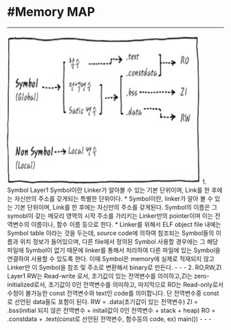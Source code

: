 #Memory MAP
====================
- - -   
<img src="./flow.jpg" width="450px" height="350px">
1. Symbol      
 Layer1   
 Symbol이란 Linker가 알아볼 수 있는 기본 단위이며, Link를 한 후에는 자신만의 주소를 갖게되는 특별한 단위이다.   
 * Symbol이란, linker가 알아 볼 수 있는 기본 단위이며, Link를 한 후에는 자신만의 주소를 갖게된다. Symbol의 이름은 그 symobl이 갖는 메모리 영역의 시작 주소를 가리키는 Linker만의 pointer이며 이는 전역변수의 이름이나, 함수 이름 등으로 한다.   
  * Linker를 위해서 ELF object file 내에는 Symbol table 이라는 것을 두는데, source code에 의하여 참조되는 Symbol들의 이름과 위치 정보가 들어있으며, 다른 file에서 정의된 Symbol 사용할 경우에는 그 해당 파일에 Symbol이 없기 때문에 linker를 통해서 처리하여 다른 파일에 있는 Symbol을 연결하여 사용할 수 있도록 한다.   
  이때 Symbol은 memory에 실제로 적재되지 않고 Linker만 이 Symbol을 참조 및 주소로 변환해서 binary로 만든다.  
- - -
2. RO,RW,ZI   
Layer1   
RW는 Read-write 로서, 초기값이 있는 전역변수를 의미하고,ZI는 zero-initialized로서, 초기값이 0인 전역변수를 의미하고, 마지막으로 RO는 Read-only로서 수정이 불가능한 const 전역변수와 text인 code를 의미합니다. 단 전역변수중 const로 선언된 data들도 포함이 된다.   
RW = .data(초기값이 있는 전역변수)   
ZI = .bss(initial 되지 않은 전역변수 + initail값이 0인 전역변수 + stack + heap)   
RO = .constdata + .text(const로 선언된 전역변수, 함수등의 code, ex) main())   
- - -
